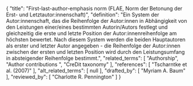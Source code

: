 {
    "title": "First-last-author-emphasis norm (FLAE, Norm der Betonung der Erst- und Letztautor:innenschaft)",
    "definition": "Ein System der Autor:innenschaft, das die Reihenfolge der Autor:innen in Abhängigkeit von den Leistungen einer/eines bestimmten Autorin/Autors festlegt und gleichzeitig die erste und letzte Position der Autor:innenreihenfolge am höchsten bewertet. Nach diesem System werden die beiden Hauptautoren als erster und letzter Autor angegeben - die Reihenfolge der Autor:innen zwischen der ersten und letzten Position wird durch den Leistungsumfang in absteigender Reihenfolge bestimmt.",
    "related_terms": [
        "Authorship",
        "Author contributions ",
        "CreDit taxonomy"
    ],
    "references": [
        "Tscharntke et al. (2007)"
    ],
    "alt_related_terms": [
        null
    ],
    "drafted_by": [
        "Myriam A. Baum"
    ],
    "reviewed_by": [
        "Charlotte R. Pennington"
    ]
}
